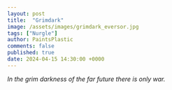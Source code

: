 ```yaml
---
layout: post
title:  "Grimdark"
image: /assets/images/grimdark_eversor.jpg
tags: ["Nurgle"]
author: PaintsPlastic
comments: false
published: true
date: 2024-04-15 14:30:00 +0000
---
```


*In the grim darkness of the far future there is only war.*
